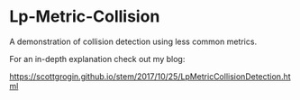 # Lp-Metric-Collision
A demonstration of collision detection using less common metrics. 

For an in-depth explanation check out my blog:

https://scottgrogin.github.io/stem/2017/10/25/LpMetricCollisionDetection.html 
